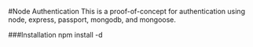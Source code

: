 #Node Authentication
This is a proof-of-concept for authentication using node, express, passport, mongodb, and mongoose.

###Installation
npm install -d